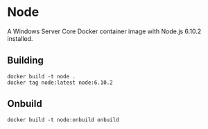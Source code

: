 # Node

A Windows Server Core Docker container image with Node.js 6.10.2 installed.

## Building

```
docker build -t node .
docker tag node:latest node:6.10.2
```

## Onbuild

```
docker build -t node:onbuild onbuild
```
